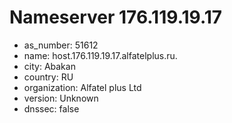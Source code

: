 # Nameserver 176.119.19.17

* as_number: 51612
* name: host.176.119.19.17.alfatelplus.ru.
* city: Abakan
* country: RU
* organization: Alfatel plus Ltd
* version: Unknown
* dnssec: false
